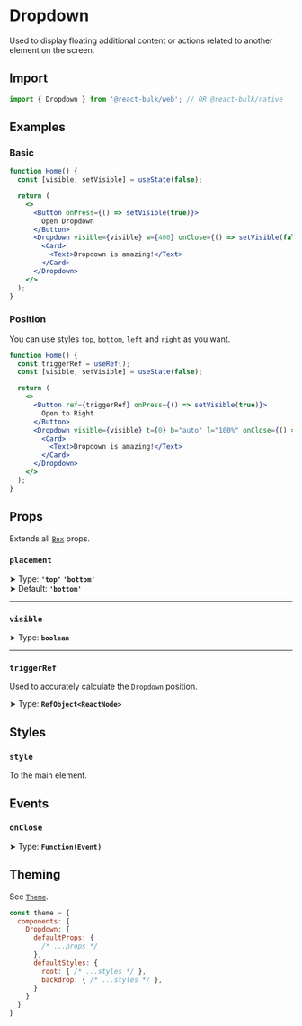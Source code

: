 # Dropdown

Used to display floating additional content or actions related to another element on the screen.

## Import

```jsx
import { Dropdown } from '@react-bulk/web'; // OR @react-bulk/native
```

## Examples

### Basic

```jsx live
function Home() {
  const [visible, setVisible] = useState(false);

  return (
    <>
      <Button onPress={() => setVisible(true)}>
        Open Dropdown
      </Button>
      <Dropdown visible={visible} w={400} onClose={() => setVisible(false)}>
        <Card>
          <Text>Dropdown is amazing!</Text>
        </Card>
      </Dropdown>
    </>
  );
}
```

### Position

You can use styles `top`, `bottom`, `left` and `right` as you want.

```jsx live
function Home() {
  const triggerRef = useRef();
  const [visible, setVisible] = useState(false);

  return (
    <>
      <Button ref={triggerRef} onPress={() => setVisible(true)}>
        Open to Right
      </Button>
      <Dropdown visible={visible} t={0} b="auto" l="100%" onClose={() => setVisible(false)}>
        <Card>
          <Text>Dropdown is amazing!</Text>
        </Card>
      </Dropdown>
    </>
  );
}
```

## Props

Extends all [`Box`](/docs/core/box#props) props.

### **`placement`**

➤ Type: **`'top'` `'bottom'`** <br/>
➤ Default: **`'bottom'`** <br/>

---

### **`visible`**

➤ Type: **`boolean`** <br/>

---

### **`triggerRef`**

Used to accurately calculate the `Dropdown` position.

➤ Type: **`RefObject<ReactNode>`** <br/>

## Styles

### **`style`**
To the main element.

## Events

### **`onClose`**

➤ Type: **`Function(Event)`** <br/>

## Theming

See [`Theme`](/docs/layout/theme#props).

```jsx
const theme = {
  components: {
    Dropdown: {
      defaultProps: {
        /* ...props */
      },
      defaultStyles: {
        root: { /* ...styles */ },
        backdrop: { /* ...styles */ },
      }
    }
  }
}
```
